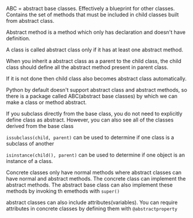 ABC = abstract base classes. Effectively a blueprint for other classes. Contains the
set of methods that must be included in child classes built from abstract class.

Abstract method is a method which only has declaration and doesn't have definition.

A class is called abstract class only if it has at least one abstract method.

When you inherit a abstract class as a parent to the child class, 
the child class should define all the abstract method present in parent class.

If it is not done then child class also becomes abstract class automatically.

Python by default doesn't support abstract class and abstract methods, 
so there is a package called ABC(abstract base classes) by which we can make a 
class or method abstract.

If you subclass directly from the base class, you do not need to explicitly define class as abstract.
However, you can also see all of the classes derived from the base class

`issubclass(child, parent)` can be used to determine if one class is a subclass of another

`isinstance(child(), parent)` can be used to determine if one object is an instance of a class. 

Concrete classes only have normal methods where abstract classes can have normal and abstract methods.
The concrete class can implement the abstract methods. The abstract base class can also implement these methods by invoking th emethods with `super()`

abstract classes can also include attributes(variables). You can require attributes in concrete classes
by defining them with `@abstractproperty`
